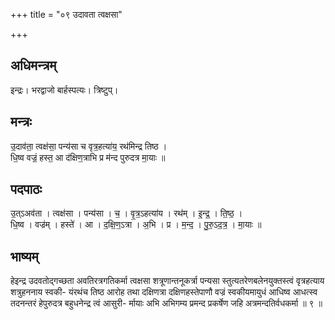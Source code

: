 +++
title = "०९ उदावता त्वक्षसा"

+++
## अधिमन्त्रम्
इन्द्रः। भरद्वाजो बार्हस्पत्यः। त्रिष्टुप्।

## मन्त्रः
उ॒दाव॑ता॒ त्वक्ष॑सा॒ पन्य॑सा च वृत्र॒हत्या॑य॒ रथ॑मिन्द्र तिष्ठ ।  
धि॒ष्व वज्रं॒ हस्त॒ आ द॑क्षिण॒त्राभि प्र म॑न्द पुरुदत्र मा॒याः ॥

## पदपाठः
उ॒त्ऽअव॑ता । त्वक्ष॑सा । पन्य॑सा । च॒ । वृ॒त्र॒ऽहत्या॑य । रथ॑म् । इ॒न्द्र॒ । ति॒ष्ठ॒ ।  
धि॒ष्व । वज्र॑म् । हस्ते॑ । आ । द॒क्षि॒ण॒ऽत्रा । अ॒भि । प्र । म॒न्द॒ । पु॒रु॒ऽद॒त्र॒ । मा॒याः ॥

## भाष्यम्
हेइन्द्र उदवतोद्गच्छता अवतिरत्रगतिकर्मा त्वक्षसा शत्रूणान्तनूकर्त्रा पन्यसा स्तुत्यतरेणबलेनयुक्तस्त्वं वृत्रहत्याय शत्रुहननाय स्वकी- यंरथंच तिष्ठ आरोह तथा दक्षिणत्रा दक्षिणहस्तेपाणौ वज्रं स्वकीयमायुधं आधिष्व आधत्स्व तदनन्तरं हेपुरुदत्र बहुधनेन्द्र त्वं आसुरी- र्मायाः अभि अभिगम्य प्रमन्द प्रकर्षेण जहि अत्रमन्दतिर्वधकर्मा ॥ ९ ॥